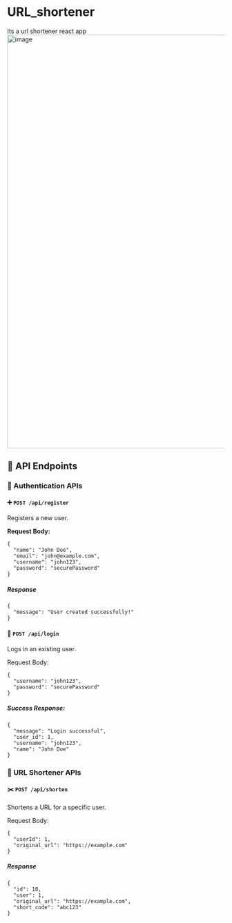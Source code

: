 # URL_shortener
Its a url shortener  react app 
<img width="959" alt="image" src="https://github.com/user-attachments/assets/8ade1d63-c5e3-497f-a3fb-8500e833c946" />


## 📡 API Endpoints

### 🔐 Authentication APIs

#### ➕ `POST /api/register`
Registers a new user.

**Request Body:**
```
{
  "name": "John Doe",
  "email": "john@example.com",
  "username": "john123",
  "password": "securePassword"
}
```

##### Response
```
{
  "message": "User created successfully!"
}
```

#### 🔑 `POST /api/login`
Logs in an existing user.

Request Body:
```
{
  "username": "john123",
  "password": "securePassword"
}
```

##### Success Response:

```
{
  "message": "Login successful",
  "user_id": 1,
  "username": "john123",
  "name": "John Doe"
}
```

### 🔗 URL Shortener APIs
#### ✂️ `POST /api/shorten`
Shortens a URL for a specific user.

Request Body:
```
{
  "userId": 1,
  "original_url": "https://example.com"
}
```
##### Response
```
{
  "id": 10,
  "user": 1,
  "original_url": "https://example.com",
  "short_code": "abc123"
}
```

